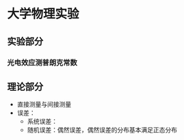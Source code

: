 # 大学物理实验

## 实验部分

### 光电效应测普朗克常数







## 理论部分

+ 直接测量与间接测量
+ 误差：
    + 系统误差：
    + 随机误差：偶然误差，偶然误差的分布基本满足正态分布
